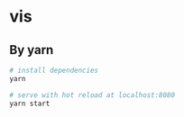 # vis

## By yarn
``` bash
# install dependencies
yarn

# serve with hot reload at localhost:8080
yarn start
```